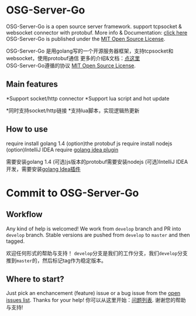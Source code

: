 # OSG-Server-Go

OSG-Server-Go is a open source server framework. support tcpsocket & websocket connector with protobuf.
More info & Documentation: [click here](https://github.com/OSGDreamWorks/Document/tree/master/documents/OSG-Server-Go "click here")  
OSG-Server-Go is published under the [MIT Open Source License](http://opensource.org/licenses/mit-license.php "MIT Open Source License").

OSG-Server-Go 是用golang写的一个开源服务器框架，支持tcpsocket和websocket，使用protobuf通信
更多的介绍&文档：[点这里](https://github.com/OSGDreamWorks/Document/tree/master/documents/OSG-Server-Go "点这里")  
OSG-Server-Go遵循的协议 [MIT Open Source License](http://opensource.org/licenses/mit-license.php "MIT Open Source License").

## Main features

*Support socket/http connector
*Support lua script and hot update

*同时支持socket/http链接
*支持lua脚本，实现逻辑热更新

## How to use

require install golang 1.4
(option)the protobuf js require install nodejs
(option)IntelliJ IDEA require [golang idea plugin](https://github.com/go-lang-plugin-org/go-lang-idea-plugin/releases "golang idea plugin")

需要安装golang 1.4
(可选)js版本的protobuf需要安装nodejs
(可选)IntelliJ IDEA开发，需要安装[golang Idea插件](https://github.com/go-lang-plugin-org/go-lang-idea-plugin/releases "golang Idea插件")

# Commit to OSG-Server-Go

## Workflow

Any kind of help is welcomed!
We work from `develop` branch and PR into `develop` branch. Stable versions are pushed from `develop` to `master` and then tagged.

欢迎任何形式的帮助与支持！
`develop`分支是我们的工作分支，我们`develop`分支推到`master`的，然后标记tag作为稳定版本。

## Where to start?

Just pick an enchancement (feature) issue or a bug issue from the [open issues list](https://github.com/OSGDreamWorks/Document/issues?state=open). Thanks for your help!
你可以从这里开始：[问题列表](https://github.com/OSGDreamWorks/Document/issues?state=open). 谢谢您的帮助与支持!
